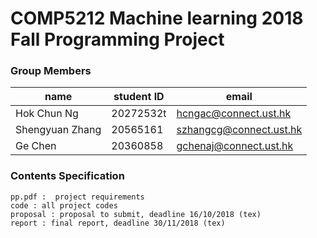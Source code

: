 # COMP5212 Machine learning 2018 Fall Programming Project

### Group Members

|      name      |    student ID    |    email    |
|----------------|------------------|-------------|
|  Hok Chun Ng   |     20272532t      | hcngac@connect.ust.hk |
|Shengyuan Zhang |     20565161     | szhangcg@connect.ust.hk |
|    Ge Chen     |     20360858     |  gchenaj@connect.ust.hk |

### Contents Specification

```
pp.pdf :  project requirements
code : all project codes
proposal : proposal to submit, deadline 16/10/2018 (tex)
report : final report, deadline 30/11/2018 (tex)
```

